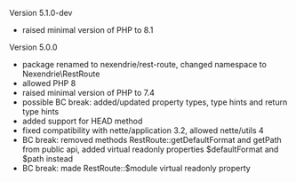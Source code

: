 Version 5.1.0-dev
- raised minimal version of PHP to 8.1

Version 5.0.0
- package renamed to nexendrie/rest-route, changed namespace to Nexendrie\RestRoute
- allowed PHP 8
- raised minimal version of PHP to 7.4
- possible BC break: added/updated property types, type hints and return type hints
- added support for HEAD method
- fixed compatibility with nette/application 3.2, allowed nette/utils 4
- BC break: removed methods RestRoute::getDefaultFormat and getPath from public api, added virtual readonly properties $defaultFormat and $path instead
- BC break: made RestRoute::$module virtual readonly property
